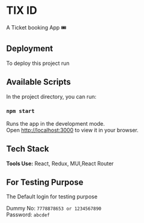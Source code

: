 
# TIX ID

A Ticket booking App 🎟️


## Deployment

To deploy this project run
## Available Scripts

In the project directory, you can run:

### `npm start`

Runs the app in the development mode.\
Open [http://localhost:3000](http://localhost:3000) to view it in your browser.


## Tech Stack

**Tools Use:** React, Redux, MUI,React Router 




## For Testing Purpose

The Default login for testing purpose

Dummy No: `7778878653 or 1234567890`   
Password: `abcdef`



